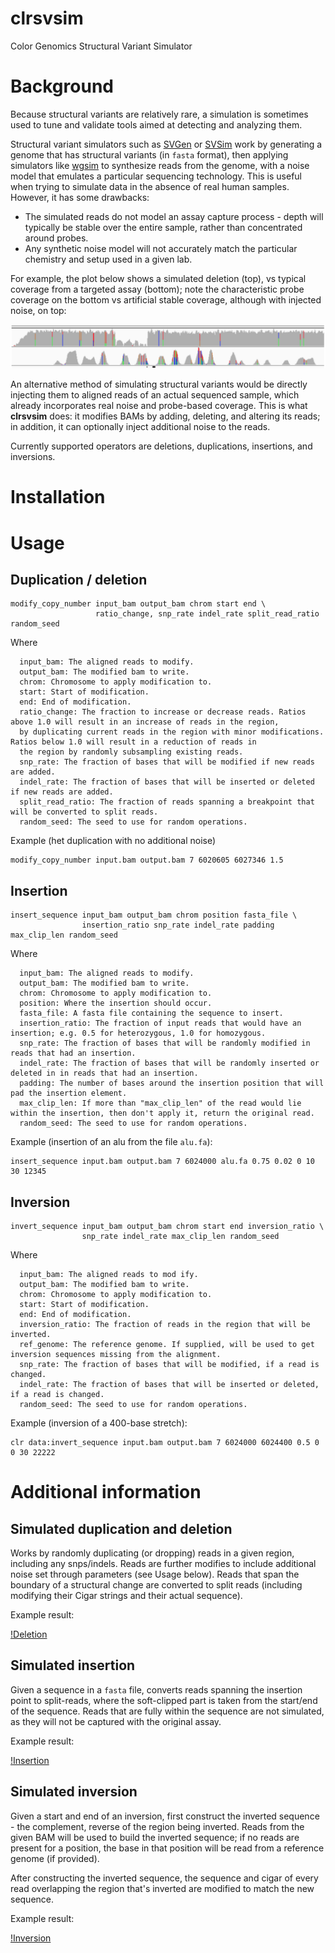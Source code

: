 # clrsvsim
Color Genomics Structural Variant Simulator

# Background
Because structural variants are relatively rare, a simulation is sometimes used to tune and validate tools aimed at detecting and analyzing them.

Structural variant simulators such as [SVGen](http://svgen.openbioinformatics.org/en/latest/) or [SVSim](https://github.com/GregoryFaust/SVsim) work by generating a genome that has structural variants (in `fasta` format), then applying simulators like [wgsim](https://github.com/lh3/wgsim) to synthesize reads from the genome, with a noise model that emulates a particular sequencing technology. This is useful when trying to simulate data in the absence of real human samples. However, it has some drawbacks:
- The simulated reads do not model an assay capture process - depth will typically be stable over the entire sample, rather than concentrated around probes.
- Any synthetic noise model will not accurately match the particular chemistry and setup used in a given lab.

For example, the plot below shows a simulated deletion (top), vs typical coverage from a targeted assay (bottom); note the characteristic probe coverage on the bottom vs artificial stable coverage, although with injected noise, on top:

![WGS vs Capture](images/simulator1.png)

An alternative method of simulating structural variants would be directly injecting them to aligned reads of an actual sequenced sample, which already incorporates real noise and probe-based coverage. This is what **clrsvsim** does: it modifies BAMs by adding, deleting, and altering its reads; in addition, it can optionally inject additional noise to the reads. 

Currently supported operators are deletions, duplications, insertions, and inversions.

# Installation 

# Usage

## Duplication / deletion
```
modify_copy_number input_bam output_bam chrom start end \
                   ratio_change, snp_rate indel_rate split_read_ratio random_seed
```
Where
```
  input_bam: The aligned reads to modify.
  output_bam: The modified bam to write.
  chrom: Chromosome to apply modification to.
  start: Start of modification.
  end: End of modification.
  ratio_change: The fraction to increase or decrease reads. Ratios above 1.0 will result in an increase of reads in the region,
  by duplicating current reads in the region with minor modifications. Ratios below 1.0 will result in a reduction of reads in
  the region by randomly subsampling existing reads.
  snp_rate: The fraction of bases that will be modified if new reads are added.
  indel_rate: The fraction of bases that will be inserted or deleted if new reads are added.
  split_read_ratio: The fraction of reads spanning a breakpoint that will be converted to split reads.
  random_seed: The seed to use for random operations.
```
Example (het duplication with no additional noise)
```
modify_copy_number input.bam output.bam 7 6020605 6027346 1.5
```

## Insertion
```
insert_sequence input_bam output_bam chrom position fasta_file \
                insertion_ratio snp_rate indel_rate padding max_clip_len random_seed
```
Where
```
  input_bam: The aligned reads to modify.
  output_bam: The modified bam to write.
  chrom: Chromosome to apply modification to.
  position: Where the insertion should occur.
  fasta_file: A fasta file containing the sequence to insert.
  insertion_ratio: The fraction of input reads that would have an insertion; e.g. 0.5 for heterozygous, 1.0 for homozygous.
  snp_rate: The fraction of bases that will be randomly modified in reads that had an insertion.
  indel_rate: The fraction of bases that will be randomly inserted or deleted in in reads that had an insertion.
  padding: The number of bases around the insertion position that will pad the insertion element.
  max_clip_len: If more than "max_clip_len" of the read would lie within the insertion, then don't apply it, return the original read.
  random_seed: The seed to use for random operations.
```
Example (insertion of an alu from the file `alu.fa`):
```
insert_sequence input.bam output.bam 7 6024000 alu.fa 0.75 0.02 0 10 30 12345
```

## Inversion
```
invert_sequence input_bam output_bam chrom start end inversion_ratio \
                snp_rate indel_rate max_clip_len random_seed
```
Where
```
  input_bam: The aligned reads to mod ify.
  output_bam: The modified bam to write.
  chrom: Chromosome to apply modification to.
  start: Start of modification.
  end: End of modification.
  inversion_ratio: The fraction of reads in the region that will be inverted.
  ref_genome: The reference genome. If supplied, will be used to get inversion sequences missing from the alignment.
  snp_rate: The fraction of bases that will be modified, if a read is changed.
  indel_rate: The fraction of bases that will be inserted or deleted, if a read is changed.
  random_seed: The seed to use for random operations.
```
Example (inversion of a 400-base stretch):
```
clr data:invert_sequence input.bam output.bam 7 6024000 6024400 0.5 0 0 30 22222
```

# Additional information

## Simulated duplication and deletion

Works by randomly duplicating (or dropping) reads in a given region, including any snps/indels. Reads are further modifies to include additional noise set through parameters (see Usage below). Reads that span the boundary of a structural change are converted to split reads (including modifying their Cigar strings and their actual sequence).

Example result:

[!Deletion](images/simulator2.png)

## Simulated insertion

Given a sequence in a `fasta` file, converts reads spanning the insertion point to split-reads, where the soft-clipped part is taken from the start/end of the sequence. Reads that are fully within the sequence are not simulated, as they will not be captured with the original assay.

Example result:

[!Insertion](images/simulator3.png)

## Simulated inversion

Given a start and end of an inversion, first construct the inverted sequence - the complement, reverse of the region being inverted. Reads from the given BAM will be used to build the inverted sequence; if no reads are present for a position, the base in that position will be read from a reference genome (if provided).

After constructing the inverted sequence, the sequence and cigar of every read overlapping the region that's inverted are modified to match the new sequence.

Example result:

[!Inversion](images/simulator4.png)





